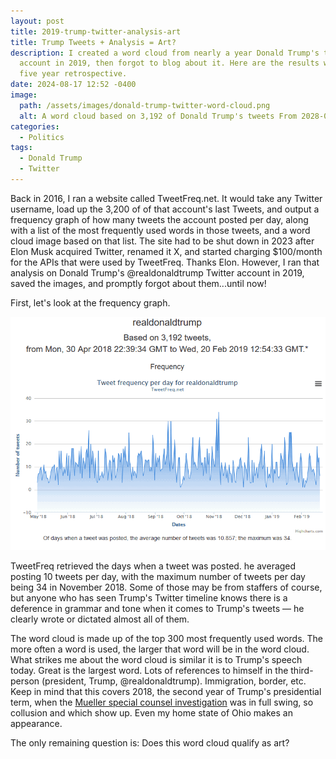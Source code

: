 ```yaml
---
layout: post
title: 2019-trump-twitter-analysis-art
title: Trump Tweets + Analysis = Art?
description: I created a word cloud from nearly a year Donald Trump's tweets
  account in 2019, then forgot to blog about it. Here are the results with a
  five year retrospective.
date: 2024-08-17 12:52 -0400
image:
  path: /assets/images/donald-trump-twitter-word-cloud.png
  alt: A word cloud based on 3,192 of Donald Trump's tweets From 2028-04-30 to 2019-02-20
categories:
  - Politics
tags:
  - Donald Trump
  - Twitter
---
```


Back in 2016, I ran a website called TweetFreq.net. It would take any Twitter
username, load up the 3,200 of of that account's last Tweets, and output a
frequency graph of how many tweets the account posted per day, along with a
list of the most frequently used words in those tweets, and a word cloud image
based on that list. The site had to be shut down in 2023 after Elon Musk
acquired Twitter, renamed it X, and started charging $100/month for the APIs
that were used by TweetFreq. Thanks Elon. However, I ran that analysis on
Donald Trump's @realdonaldtrump Twitter account in 2019, saved the images, and
promptly forgot about them...until now!

First, let's look at the frequency graph.

!["A frequency graph based on 3,192 of Donald Trump's tweets From 2028-04-30 to 2019-02-20"](/assets/images/donald-trump-tweets-over-time.png)

TweetFreq retrieved the days when a tweet was posted. he averaged posting 10
tweets per day, with the maximum number of tweets per day being 34 in
November 2018. Some of those may be from staffers of course, but anyone who has
seen Trump's Twitter timeline knows there is a deference in grammar and
tone when it comes to Trump's tweets — he clearly wrote or dictated almost all
of them.

The word cloud is made up of the top 300 most frequently used words. The more
often a word is used, the larger that word will be in the word cloud.
What strikes me about the word cloud is similar it is to Trump's speech today.
Great is the largest word. Lots of references to himself in the third-person
(president, Trump, @realdonaldtrump). Immigration, border, etc. Keep in mind
that this covers 2018, the second year of Trump's presidential
term, when the [Mueller special counsel investigation](https://en.wikipedia.org/wiki/Mueller_special_counsel_investigation) was in full swing, so collusion and
which show up. Even my home state of Ohio makes an appearance.

The only remaining question is: Does this word cloud qualify as art?
